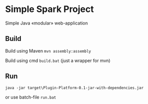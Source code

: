 # Simple Spark Project
Simple Java «modular» web-application

## Build
Build using Maven `mvn assembly:assembly`

Build using cmd `build.bat` (just a wrapper for mvn)

## Run
`java -jar target\Plugin-Platform-0.1-jar-with-dependencies.jar`

or use batch-file `run.bat`
